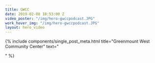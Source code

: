 ```yaml
---
title: GWCC
date: 2019-02-08 18:53:00 Z
video_poster: "/img/hero-gwccpodcast.JPG"
work_hover_img: "/img/hero-gwccpodcast.JPG"
layout: hero_video
---
```


<div class="single_post_wrapper">
	{% include components/single_post_meta.html
		title="Greenmount West Community Center"
		text="<p></p>"
	%}
</div>